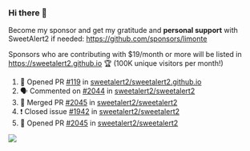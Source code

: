 ### Hi there 👋

Become my sponsor and get my gratitude and **personal support** with SweetAlert2 if needed: https://github.com/sponsors/limonte

Sponsors who are contributing with $19/month or more will be listed in https://sweetalert2.github.io 🏆 (100K unique visitors per month!)

<!--START_SECTION:activity-->
1. 💪 Opened PR [#119](https://github.com//sweetalert2/sweetalert2.github.io/pull/119) in [sweetalert2/sweetalert2.github.io](https://github.com//sweetalert2/sweetalert2.github.io)
2. 🗣 Commented on [#2044](https://github.com//sweetalert2/sweetalert2/issues/2044) in [sweetalert2/sweetalert2](https://github.com//sweetalert2/sweetalert2)
3. 🎉 Merged PR [#2045](https://github.com//sweetalert2/sweetalert2/pull/2045) in [sweetalert2/sweetalert2](https://github.com//sweetalert2/sweetalert2)
4. ❗️ Closed issue [#1942](https://github.com//sweetalert2/sweetalert2/issues/1942) in [sweetalert2/sweetalert2](https://github.com//sweetalert2/sweetalert2)
5. 💪 Opened PR [#2045](https://github.com//sweetalert2/sweetalert2/pull/2045) in [sweetalert2/sweetalert2](https://github.com//sweetalert2/sweetalert2)
<!--END_SECTION:activity-->

![](https://github-readme-stats.vercel.app/api?username=limonte&theme=vue&show_icons=true)
